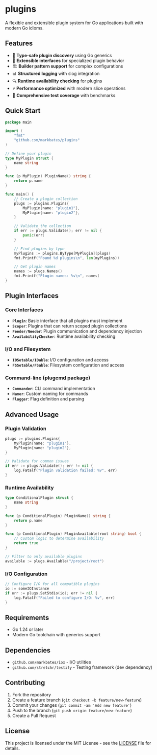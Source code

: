 # plugins

A flexible and extensible plugin system for Go applications built with modern Go idioms.

## Features

- 🎯 **Type-safe plugin discovery** using Go generics
- 🔌 **Extensible interfaces** for specialized plugin behavior
- 🏗️ **Builder pattern support** for complex configurations
- 📊 **Structured logging** with slog integration
- 🔍 **Runtime availability checking** for plugins
- ⚡ **Performance optimized** with modern slice operations
- 🧪 **Comprehensive test coverage** with benchmarks

## Quick Start

```go
package main

import (
    "fmt"
    "github.com/markbates/plugins"
)

// Define your plugin
type MyPlugin struct {
    name string
}

func (p MyPlugin) PluginName() string {
    return p.name
}

func main() {
    // Create a plugin collection
    plugs := plugins.Plugins{
        MyPlugin{name: "plugin1"},
        MyPlugin{name: "plugin2"},
    }

    // Validate the collection
    if err := plugs.Validate(); err != nil {
        panic(err)
    }

    // Find plugins by type
    myPlugins := plugins.ByType[MyPlugin](plugs)
    fmt.Printf("Found %d plugins\n", len(myPlugins))

    // Get plugin names
    names := plugs.Names()
    fmt.Printf("Plugin names: %v\n", names)
}
```

## Plugin Interfaces

### Core Interfaces

- **`Plugin`**: Basic interface that all plugins must implement
- **`Scoper`**: Plugins that can return scoped plugin collections
- **`Feeder/Needer`**: Plugin communication and dependency injection
- **`AvailabilityChecker`**: Runtime availability checking

### I/O and Filesystem

- **`IOSetable/IOable`**: I/O configuration and access
- **`FSSetable/FSable`**: Filesystem configuration and access

### Command-line (plugcmd package)

- **`Commander`**: CLI command implementation
- **`Namer`**: Custom naming for commands
- **`Flagger`**: Flag definition and parsing

## Advanced Usage

### Plugin Validation

```go
plugs := plugins.Plugins{
    MyPlugin{name: "plugin1"},
    MyPlugin{name: "plugin2"},
}

// Validate for common issues
if err := plugs.Validate(); err != nil {
    log.Fatalf("Plugin validation failed: %v", err)
}
```

### Runtime Availability

```go
type ConditionalPlugin struct {
    name string
}

func (p ConditionalPlugin) PluginName() string {
    return p.name
}

func (p ConditionalPlugin) PluginAvailable(root string) bool {
    // Custom logic to determine availability
    return true
}

// Filter to only available plugins
available := plugs.Available("/project/root")
```

### I/O Configuration

```go
// Configure I/O for all compatible plugins
io := someIOInstance
if err := plugs.SetStdio(io); err != nil {
    log.Fatalf("Failed to configure I/O: %v", err)
}
```

## Requirements

- Go 1.24 or later
- Modern Go toolchain with generics support

## Dependencies

- `github.com/markbates/iox` - I/O utilities
- `github.com/stretchr/testify` - Testing framework (dev dependency)

## Contributing

1. Fork the repository
2. Create a feature branch (`git checkout -b feature/new-feature`)
3. Commit your changes (`git commit -am 'Add new feature'`)
4. Push to the branch (`git push origin feature/new-feature`)
5. Create a Pull Request

## License

This project is licensed under the MIT License - see the [LICENSE](LICENSE) file for details.
